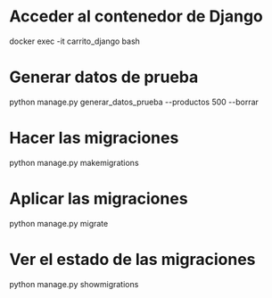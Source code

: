 # Acceder al contenedor de Django
docker exec -it carrito_django bash

# Generar datos de prueba 
python manage.py generar_datos_prueba --productos 500 --borrar

# Hacer las migraciones
 python manage.py makemigrations

# Aplicar las migraciones
 python manage.py migrate

# Ver el estado de las migraciones
 python manage.py showmigrations